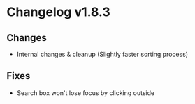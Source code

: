 # Changelog v1.8.3

## Changes
- Internal changes & cleanup (Slightly faster sorting process)

## Fixes
- Search box won't lose focus by clicking outside